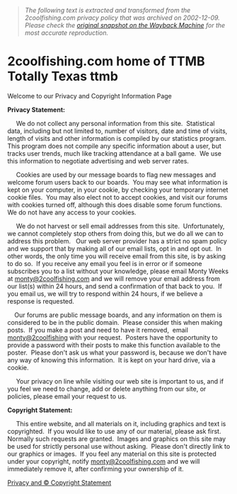 > *The following text is extracted and transformed from the 2coolfishing.com privacy policy that was archived on 2002-12-09. Please check the [original snapshot on the Wayback Machine](https://web.archive.org/web/20021209160219id_/http%3A//2coolfishing.com/privacy.shtm) for the most accurate reproduction.*

# 2coolfishing.com home of TTMB Totally Texas ttmb

  
Welcome to our Privacy and Copyright Information Page

**Privacy Statement:**

     We do not collect any personal information from this site.  Statistical data, including but not limited to, number of visitors, date and time of visits, length of visits and other information is compiled by our statistics program.  This program does not compile any specific information about a user, but tracks user trends, much like tracking attendance at a ball game.  We use this information to negotiate advertising and web server rates. 

     Cookies are used by our message boards to flag new messages and welcome forum users back to our boards.  You may see what information is kept on your computer, in your cookie, by checking your temporary internet cookie files.  You may also elect not to accept cookies, and visit our forums with cookies turned off, although this does disable some forum functions.  We do not have any access to your cookies. 

     We do not harvest or sell email addresses from this site.  Unfortunately, we cannot completely stop others from doing this, but we do all we can to address this problem.   Our web server provider has a strict no spam policy and we support that by making all of our email lists, opt in and opt out.  In other words, the only time you will receive email from this site, is by asking to do so.  If you receive any email you feel is in error or if someone subscribes you to a list without your knowledge, please email Monty Weeks at [monty@2coolfishing.com](mailto:monty@2coolfishing.com) and we will remove your email address from our list(s) within 24 hours, and send a confirmation of that back to you.  If you email us, we will try to respond within 24 hours, if we believe a response is requested.  

    Our forums are public message boards, and any information on them is considered to be in the public domain.  Please consider this when making posts.  If you make a post and need to have it removed,  email [monty@2coolfishing](mailto:monty@2coolfishing) with your request.  Posters have the opportunity to provide a password with their posts to make this function available to the poster.  Please don't ask us what your password is, because we don't have any way of knowing this information.  It is kept on your hard drive, via a cookie. 

     Your privacy on line while visiting our web site is important to us, and if you feel we need to change, add or delete anything from our site, or policies, please email your request to us.

**Copyright Statement:**

     This entire website, and all materials on it, including graphics and text is copyrighted.  If you would like to use any of our material, please ask first.  Normally such requests are granted.  Images and graphics on this site may be used for strictly personal use without asking.  Please don't directly link to our graphics or images.  If you feel any material on this site is protected under your copyright, notify [monty@2coolfishing.com](mailto:monty@2coolfishing.com) and we will immediately remove it, after confirming your ownership of it. 

[Privacy and © Copyright Statement](http://2coolfishing.com/privacy.shtm)
